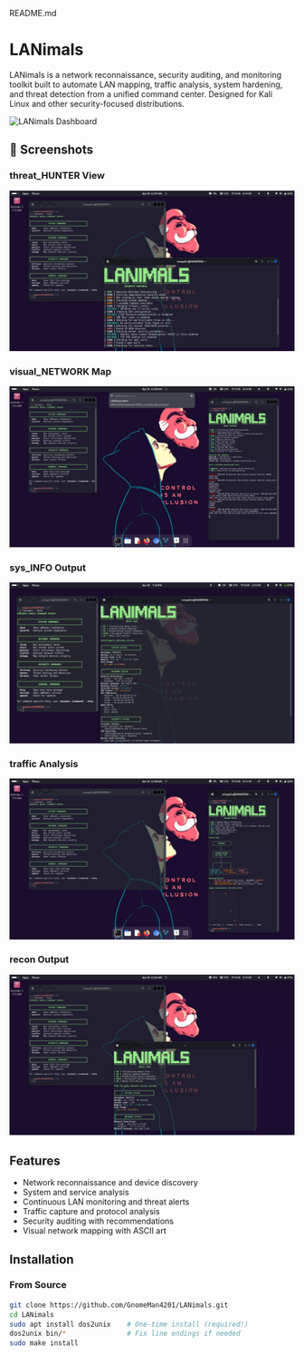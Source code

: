 README.md
# LANimals

LANimals is a network reconnaissance, security auditing, and monitoring toolkit built to automate LAN mapping, traffic analysis, system hardening, and threat detection from a unified command center. Designed for Kali Linux and other security-focused distributions.

![LANimals Dashboard](https://raw.githubusercontent.com/GnomeMan4201/LANimals/main/docs/dashboard.png)

## 📸 Screenshots

### threat_HUNTER View
![Threat Hunter](docs/screenshots/originals/threat1.png)

### visual_NETWORK Map
![Network Map](docs/screenshots/originals/netmap1.png)

### sys_INFO Output
![System Info](docs/screenshots/originals/sysinfo.png)

### traffic Analysis
![Traffic](docs/screenshots/originals/traffic1.png)

### recon Output
![Recon](docs/screenshots/originals/recon2.png)


## Features

- Network reconnaissance and device discovery
- System and service analysis
- Continuous LAN monitoring and threat alerts
- Traffic capture and protocol analysis
- Security auditing with recommendations
- Visual network mapping with ASCII art

## Installation

### From Source
```bash
git clone https://github.com/GnomeMan4201/LANimals.git
cd LANimals
sudo apt install dos2unix    # One-time install (required!)
dos2unix bin/*               # Fix line endings if needed
sudo make install

